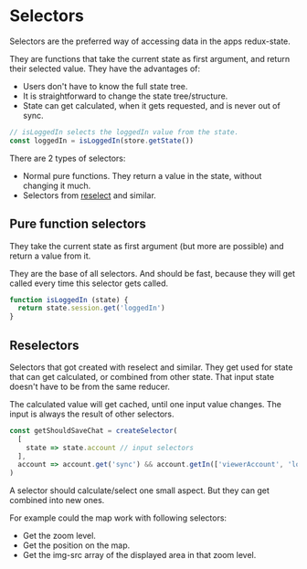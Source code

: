 # Selectors

Selectors are the preferred way of accessing data in the apps redux-state.

They are functions that take the current state as first argument, and return their selected value.
They have the advantages of:
- Users don't have to know the full state tree.
- It is straightforward to change the state tree/structure.
- State can get calculated, when it gets requested, and is never out of sync.

```javascript
// isLoggedIn selects the loggedIn value from the state.
const loggedIn = isLoggedIn(store.getState())
```

There are 2 types of selectors:
- Normal pure functions. They return a value in the state, without changing it much.
- Selectors from [reselect](https://www.npmjs.com/package/reselect) and similar.

## Pure function selectors

They take the current state as first argument (but more are possible) and return a value from it.

They are the base of all selectors. And should be fast, because they will get called every time this selector gets called.

```javascript
function isLoggedIn (state) {
  return state.session.get('loggedIn')
}
```

## Reselectors

Selectors that got created with reselect and similar. They get used for state that can get calculated, or combined from other state. That input state doesn't have to be from the same reducer.

The calculated value will get cached, until one input value changes.
The input is always the result of other selectors.

```javascript
const getShouldSaveChat = createSelector(
  [
    state => state.account // input selectors
  ],
  account => account.get('sync') && account.getIn(['viewerAccount', 'loggedIn'])
)
```

A selector should calculate/select one small aspect. But they can get combined into new ones.

For example could the map work with following selectors:
- Get the zoom level.
- Get the position on the map.
- Get the img-src array of the displayed area in that zoom level.
